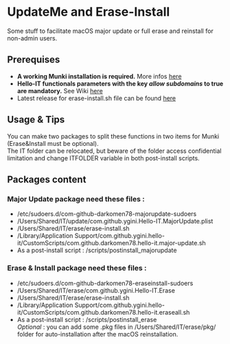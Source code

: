 # UpdateMe and Erase-Install
Some stuff to facilitate macOS major update or full erase and reinstall for non-admin users.

## Prerequises
* __A working Munki installation is required.__ More infos [here](https://github.com/munki/munki)
* __Hello-IT functionals parameters with the key _allow subdomains_ to true are mandatory.__ See Wiki [here](https://github.com/ygini/Hello-IT/wiki/Preferences-subdomain)
* Latest release for erase-install.sh file can be found [here](https://github.com/grahampugh/erase-install/releases)

## Usage & Tips
You can make two packages to split these functions in two items for Munki (Erase&Install must be optional). <br/>The IT folder can be relocated, but beware of the folder access confidential limitation and change ITFOLDER variable in both post-install scripts.

## Packages content

### Major Update package need these files :
* /etc/sudoers.d/com-github-darkomen78-majorupdate-sudoers
* /Users/Shared/IT/update/com.github.ygini.Hello-IT.MajorUpdate.plist
* /Users/Shared/IT/erase/erase-install.sh  
* /Library/Application Support/com.github.ygini.hello-it/CustomScripts/com.github.darkomen78.hello-it.major-update.sh
* As a post-install script : /scripts/postinstall_majorupdate

### Erase & Install package need these files :
* /etc/sudoers.d/com-github-darkomen78-eraseinstall-sudoers
* /Users/Shared/IT/erase/com.github.ygini.Hello-IT.Erase
* /Users/Shared/IT/erase/erase-install.sh
* /Library/Application Support/com.github.ygini.hello-it/CustomScripts/com.github.darkomen78.hello-it.eraseall.sh  
* As a post-install script : /scripts/postinstall_erase  
_Optional_ : you can add some .pkg files in /Users/Shared/IT/erase/pkg/ folder for auto-installation after the macOS reinstallation.